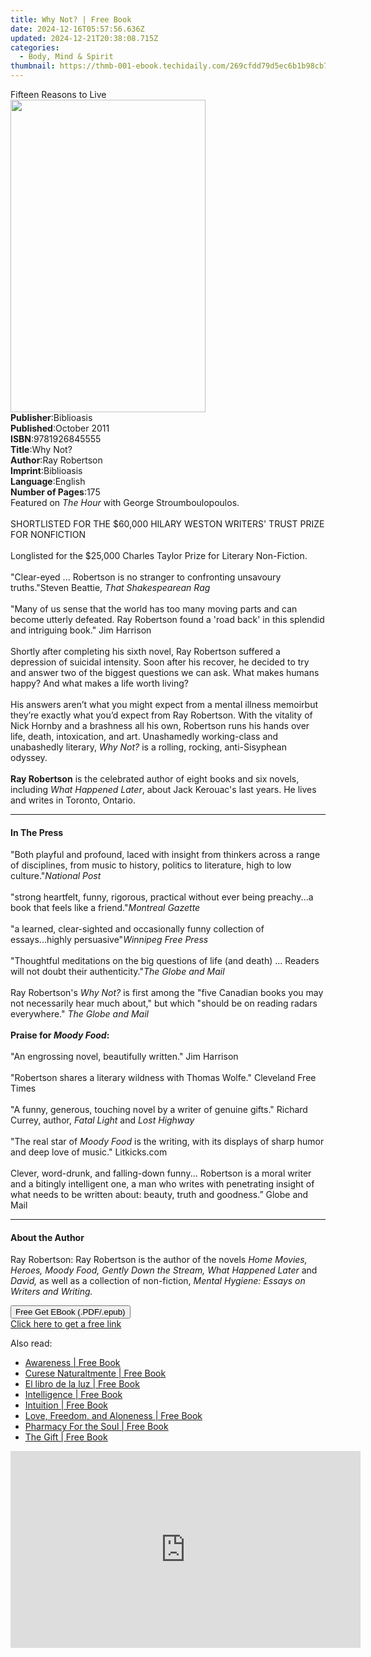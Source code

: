 ```yaml
---
title: Why Not? | Free Book
date: 2024-12-16T05:57:56.636Z
updated: 2024-12-21T20:38:08.715Z
categories:
  - Body, Mind & Spirit
thumbnail: https://thmb-001-ebook.techidaily.com/269cfdd79d5ec6b1b98cb77483b2e2ff98d1fbd8ae3dbfa7a86ccd044547200a.jpg
---
```

<main id="book-container">
  <div class="flex flex-col">
    <div class="book-brief flex-1 py-6 px-4 sm:p-6 md:py-10 md:px-8">
      <!-- brief-->
      <div class="book-brief-main">Fifteen Reasons to Live</div>
    </div>
    <div
      class="book-meta-info flex-1 grid gap-4 col-start-1 col-end-3 row-start-1 sm:mb-6 sm:grid-cols-4 lg:gap-6 lg:col-start-2 lg:row-end-6 lg:row-span-6 lg:mb-0"
    >
      <div
        class="book-meta-info-left place-content-center mt-4 p-4 text-sm leading-6 col-start-2 col-span-2 dark:text-slate-400"
      >
        <img
          class="w-full h-500 object-cover rounded-lg sm:h-255 sm:col-span-2 lg:col-span-full"
          src="https://img-001-ebook.techidaily.com/8c37a1749009333fa7e4fa28300d7e7d60afe90cc3b3fba9b41e782f8853fd17.jpg"
          alt=""
          width="312"
          height="500"
        />
      </div>
      <div
        class="book-meta-info-right mt-2 col-start-1 row-start-2 col-span-3 self-center"
      >
        <!-- meta data  -->
        <div class="flex flex-col px-4 md:px-8">
          <div class="flex-1">
            <strong>Publisher</strong>:<span class="px-2">Biblioasis</span>
          </div>
          <div class="flex-1">
            <strong>Published</strong>:<span class="px-2">October 2011</span>
          </div>
          <div class="flex-1">
            <strong>ISBN</strong>:<span class="px-2">9781926845555</span>
          </div>
          <div class="flex-1">
            <strong>Title</strong>:<span class="px-2">Why Not?</span>
          </div>
          <div class="flex-1">
            <strong>Author</strong>:<span class="px-2">Ray Robertson</span>
          </div>
          <div class="flex-1">
            <strong>Imprint</strong>:<span class="px-2">Biblioasis</span>
          </div>
          <div class="flex-1">
            <strong>Language</strong>:<span class="px-2">English</span>
          </div>
          <div class="flex-1">
            <strong>Number of Pages</strong>:<span class="px-2">175</span>
          </div>
        </div>
      </div>
    </div>
    <div class="book-description flex-1 py-6 px-4 sm:p-6 md:py-10 md:px-8">
      <div class="book-description-main">
        <div accordion-content="" id="description">
          Featured on <i>The Hour</i> with George Stroumboulopoulos.<br /><br />SHORTLISTED
          FOR THE $60,000 HILARY WESTON WRITERS' TRUST PRIZE FOR NONFICTION<br /><br />Longlisted
          for the $25,000 Charles Taylor Prize for Literary Non-Fiction.<br /><br />"Clear-eyed
          ... Robertson is no stranger to confronting unsavoury truths."Steven
          Beattie, <i>That Shakespearean Rag</i><br /><br />"Many of us sense
          that the world has too many moving parts and can become utterly
          defeated. Ray Robertson found a 'road back' in this splendid and
          intriguing book." Jim Harrison<br /><br />Shortly after completing his
          sixth novel, Ray Robertson suffered a depression of suicidal
          intensity. Soon after his recover, he decided to try and answer two of
          the biggest questions we can ask. What makes humans happy? And what
          makes a life worth living?<br /><br />His answers aren’t what you
          might expect from a mental illness memoirbut they’re exactly what
          you’d expect from Ray Robertson. With the vitality of Nick Hornby and
          a brashness all his own, Robertson runs his hands over life, death,
          intoxication, and art. Unashamedly working-class and unabashedly
          literary, <i>Why Not? </i>is a rolling, rocking, anti-Sisyphean
          odyssey.<br /><br /><b>Ray Robertson</b> is the celebrated author of
          eight books and six novels, including <i>What Happened Later</i>,
          about Jack Kerouac's last years. He lives and writes in Toronto,
          Ontario.<br />
        </div>
        <div class="accordion-fader"></div>
      </div>
    </div>
    <div class="book-excerpts flex-1 py-6 px-4 sm:p-6 md:py-10 md:px-8">
      <!-- excerpts-->
      <div class="book-excerpts-main">
        <hr />
        <h4 class="placeholder placeholder-heading">
          <span>In The Press</span>
        </h4>
        <p>
          "Both playful and profound, laced with insight from thinkers across a
          range of disciplines, from music to history, politics to literature,
          high to low culture."<i>National Post</i><br /><br />"strong
          heartfelt, funny, rigorous, practical without ever being preachy...a
          book that feels like a friend."<i>Montreal Gazette</i><br /><br />"a
          learned, clear-sighted and occasionally funny collection of
          essays...highly persuasive"<i>Winnipeg Free Press</i
          ><br /><br />"Thoughtful meditations on the big questions of life (and
          death) ... Readers will not doubt their authenticity."<i
            >The Globe and Mail</i
          ><br /><br />Ray Robertson's <i>Why Not?</i> is first among the "five
          Canadian books you may not necessarily hear much about," but which
          "should be on reading radars everywhere." <i>The Globe and Mail</i
          ><br /><br /><b>Praise for <i>Moody Food</i>:</b><br /><br />"An
          engrossing novel, beautifully written." Jim Harrison<br /><br />"Robertson
          shares a literary wildness with Thomas Wolfe." Cleveland Free Times<br /><br />"A
          funny, generous, touching novel by a writer of genuine gifts." Richard
          Currey, author, <i>Fatal Light</i> and <i>Lost Highway</i
          ><br /><br />"The real star of <i>Moody Food</i> is the writing, with
          its displays of sharp humor and deep love of music." Litkicks.com<br /><br />Clever,
          word-drunk, and falling-down funny... Robertson is a moral writer and
          a bitingly intelligent one, a man who writes with penetrating insight
          of what needs to be written about: beauty, truth and goodness.” Globe
          and Mail<br />
        </p>
      </div>
    </div>
    <div class="book-about-author flex-1 py-6 px-4 sm:p-6 md:py-10 md:px-8">
      <!-- about author-->
      <div class="book-main-author-main">
        <hr />
        <h4 class="placeholder placeholder-heading">
          <span>About the Author</span>
        </h4>
        <p>
          Ray Robertson: Ray Robertson is the author of the novels
          <i
            >Home Movies, Heroes, Moody Food, Gently Down the Stream, What
            Happened Later
          </i>
          and <i>David,</i> as well as a collection of non-fiction,
          <i>Mental Hygiene: Essays on Writers and Writing.</i>
        </p>
      </div>
    </div>
    <div class="book-free-get flex-1 py-6 px-4 sm:p-6 md:py-10 md:px-8">
      <button
        id="btn-free-get"
        class="bg-blue-500 hover:bg-blue-700 text-white font-bold py-2 px-4 rounded"
      >
        Free Get EBook (.PDF/.epub)
      </button>
      <div id="countdown-display" class="px-2 text-lg mt-2"></div>
      <a
        id="free-link"
        class="hidden bg-blue-500 hover:bg-blue-700 text-white font-bold py-2 px-4 rounded"
        href="https://www.ebooks.com/en-us/book/96386079/why-not/ray-robertson/"
        target="_blank"
        >Click here to get a free link</a
      >
    </div>
    <script>
      let countdownTime = 0;
      let countdownInterval = null;
      document
        .getElementById('btn-free-get')
        .addEventListener('click', startCountdown);
      function startCountdown() {
        countdownTime = new Date().getTime() + 60000 * 3;
        countdownInterval = setInterval(updateCountdown, 1000);
        document.getElementById('btn-free-get').disabled = true;
        document
          .getElementById('btn-free-get')
          .classList.add('bg-gray-500', 'cursor-not-allowed');
      }
      function updateCountdown() {
        let currentTime = new Date().getTime();
        let timeLeft = countdownTime - currentTime;
        let secondsLeft = Math.floor(timeLeft / 1000);
        document.getElementById('countdown-display').innerHTML =
          `Remaining time: ${secondsLeft} seconds.`;
        if (secondsLeft <= 0) {
          clearInterval(countdownInterval);
          document.getElementById('btn-free-get').classList.add('hidden');
          document.getElementById('free-link').classList.remove('hidden');
          document.getElementById('countdown-display').innerHTML = '';
        }
      }
    </script>
  </div>
</main>

<ins class="adsbygoogle"
      style="display:block"
      data-ad-client="ca-pub-7571918770474297"
      data-ad-slot="8358498916"
      data-ad-format="auto"
      data-full-width-responsive="true"></ins>
    

<span class="atpl-alsoreadstyle">Also read:</span>
<div><ul>
<li><a href="https://novels-ebooks.techidaily.com/597208-9781429907651-awareness/"><u>Awareness | Free Book</u></a></li>
<li><a href="https://novels-ebooks.techidaily.com/599103-9781451634983-curese-naturaltmente/"><u>Curese Naturaltmente | Free Book</u></a></li>
<li><a href="https://novels-ebooks.techidaily.com/599079-9781451612684-el-libro-de-la-luz/"><u>El libro de la luz | Free Book</u></a></li>
<li><a href="https://novels-ebooks.techidaily.com/597209-9781429907729-intelligence/"><u>Intelligence | Free Book</u></a></li>
<li><a href="https://novels-ebooks.techidaily.com/597392-9781429907675-intuition/"><u>Intuition | Free Book</u></a></li>
<li><a href="https://novels-ebooks.techidaily.com/596847-9781429979146-love-freedom-and-aloneness/"><u>Love, Freedom, and Aloneness | Free Book</u></a></li>
<li><a href="https://novels-ebooks.techidaily.com/597418-9781429907743-pharmacy-for-the-soul/"><u>Pharmacy For the Soul | Free Book</u></a></li>
<li><a href="https://novels-ebooks.techidaily.com/597024-9781429904179-the-gift/"><u>The Gift | Free Book</u></a></li>
</ul></div>

<!-- affiliate ads begin -->
<iframe width="560" height="315" src="https://www.youtube.com/embed/w7c5EHp-GDw?si=UTw7lZR0wTmRjp8W" title="YouTube video player" frameborder="0" allow="accelerometer; autoplay; clipboard-write; encrypted-media; gyroscope; picture-in-picture; web-share" referrerpolicy="strict-origin-when-cross-origin" allowfullscreen></iframe>
<!-- affiliate ads end -->

